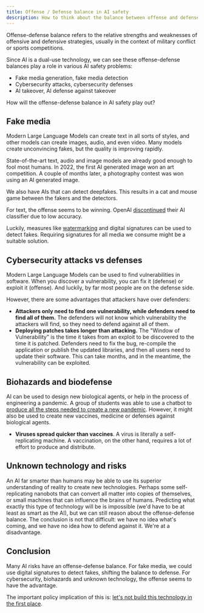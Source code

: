 ```yaml
---
title: Offense / Defense balance in AI safety
description: How to think about the balance between offense and defense in AI safety
---
```


Offense-defense balance refers to the relative strengths and weaknesses of offensive and defensive strategies, usually in the context of military conflict or sports competitions.

Since AI is a dual-use technology, we can see these offense-defense balances play a role in various AI safety problems:

- Fake media generation, fake media detection
- Cybersecurity attacks, cybersecurity defenses
- AI takeover, AI defense against takeover

How will the offense-defense balance in AI safety play out?

## Fake media

Modern Large Language Models can create text in all sorts of styles, and other models can create images, audio, and even video.
Many models create unconvincing fakes, but the quality is improving rapidly.

State-of-the-art text, audio and image models are already good enough to fool most humans.
In 2022, the first AI generated image won an art competition.
A couple of months later, a photography contest was won using an AI generated image.

We also have AIs that can detect deepfakes.
This results in a cat and mouse game between the fakers and the detectors.

For text, the offense seems to be winning.
OpenAI [discontinued](https://news.ycombinator.com/item?id=36862850) their AI classifier due to low accuracy.

Luckily, measures like [watermarking](https://arxiv.org/abs/2303.07205) and digital signatures can be used to detect fakes.
Requiring signatures for all media we consume might be a suitable solution.

## Cybersecurity attacks vs defenses

Modern Large Language Models can be used to find vulnerabilities in software.
When you discover a vulnerability, you can fix it (defense) or exploit it (offense).
And luckily, by far most people are on the defense side.

However, there are some advantages that attackers have over defenders:

- **Attackers only need to find one vulnerability, while defenders need to find all of them.** The defenders will not know which vulnerability the attackers will find, so they need to defend against all of them.
- **Deploying patches takes longer than attacking.** The "Window of Vulnerability" is the time it takes from an exploit to be discovered to the time it is patched. Defenders need to fix the bug, re-compile the application or publish the updated libraries, and then all users need to update their software. This can take months, and in the meantime, the vulnerability can be exploited.

## Biohazards and biodefense

AI can be used to design new biological agents, or help in the process of engineering a pandemic.
A group of students was able to use a chatbot to [produce all the steps needed to create a new pandemic](https://arxiv.org/abs/2306.03809).
However, it might also be used to create new vaccines, medicine or defenses against biological agents.

- **Viruses spread quicker than vaccines**. A virus is literally a self-replicating machine. A vaccination, on the other hand, requires a lot of effort to produce and distribute.

## Unknown technology and risks

An AI far smarter than humans may be able to use its superior understanding of reality to create new technologies.
Perhaps some self-replicating nanobots that can convert all matter into copies of themselves, or small machines that can influence the brains of humans.
Predicting what exactly this type of technology will be is impossible (we'd have to be at least as smart as the AI), but we can still reason about the offense-defense balance.
The conclusion is not that difficult: we have no idea what's coming, and we have no idea how to defend against it.
We're at a disadvantage.

## Conclusion

Many AI risks have an offense-defense balance.
For fake media, we could use digital signatures to detect fakes, shifting the balance to defense.
For cybersecurity, biohazards and unknown technology, the offense seems to have the advantage.

The important policy implication of this is: [let's not build this technology in the first place](/proposal).
